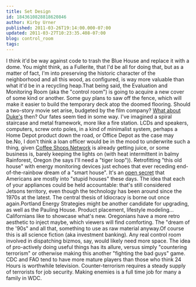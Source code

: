 ```yaml
---
title: Set Design
id: 1843610828818620846
author: Kirby Urner
published: 2011-03-26T19:14:00.000-07:00
updated: 2011-03-27T10:23:35.408-07:00
blog: control_room
tags: 
---
```


I think it'd be way against code to trash the Blue House and replace it with a dome.  You might think, as a Fullerite, that I'd be all for doing that, but as a matter of fact, I'm into preserving the historic character of the neighborhood and all this wood, as configured, is way more valuable than what it'd be in a recycling heap.That being said, the Evaluation and Monitoring Room (aka the "control room") is going to acquire a new cover of some kind or another.  Some guy plans to saw off the fence, which will make it easier to build the temporary deck atop the doomed flooring.  Should a two-story movie set arise, budgeted by the film company?  [What about Duke's](http://mybizmo.blogspot.com/2010/02/exchange-with-japan.html) then?  Our fates seem tied in some way.  I've imagined a spiral staircase and metal framework, more like a fire station.  LCDs and speakers, computers, screw onto poles, in a kind of minimalist system, perhaps a Home Depot product down the road, or Office Depot as the case may be.No, I don't think a loan officer would be in the mood to underwrite such a thing, given [Coffee Shops Network](http://worldgame.blogspot.com/2011/01/wanderers-20110126.html) is already getting juice, or some business is, barely keeping the lights on (with heat intermittent in balmy Rainforest, Oregon (he says I'll need a "tiger loop")).  Retrofitting "this old house" with energy monitoring devices just echoes that ever receding end-of-the-rainbow dream of a "smart house".  It's an [open secret](http://worldgame.blogspot.com/2011/02/open-secrets.html) that Americans are mostly into "stupid houses" these days.  The idea that each of your appliances could be held accountable:  that's still considered Jetsons territory, even though the technology has been around since the 1970s at the latest.  The central thesis of Idiocracy is borne out once again.Portland Energy Strategies might be another candidate for upgrading, as well as the Pauling House.  Product placement, lifestyle modeling... Californians like to showcase what's new. Oregonians have a more retro aesthetic to inject maybe, which viewers will find comforting.  The "dream of the '90s" and all that, something to use as raw material anyway.Of course this is all science fiction (aka investment banking).  Any real control room involved in dispatching bizmos, say, would likely need more space.  The idea of pro-actively doing useful things has its allure, versus simply "countering terrorism" or otherwise making this another "fighting the bad guys" game.  CDC and FAO tend to have more mature players than those who think 24 Hours is worthwhile television.  Counter-terrorism requires a steady supply of terrorists for job security.  Making enemies is a full time job for many a family in WDC.[](https://blogger.googleusercontent.com/img/b/R29vZ2xl/AVvXsEgsQpRzbMSMuFCO5OjvrZcQBw2eepFYGCFP-pseBNYpHFbRGNx8YmuWCwI98hdBJJ8Ytr_3wLwriyTCNeS9N90T8Mx6xb7qOLgY_V-mnrUOrk59B3NU18BoirQda_EdlHTwF62Z/s1600/pinkertones.png)